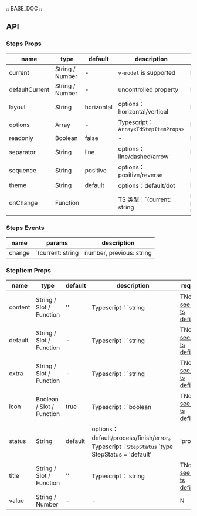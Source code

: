 :: BASE_DOC ::

## API

### Steps Props

name | type | default | description | required
-- | -- | -- | -- | --
current | String / Number | - | `v-model` is supported | N
defaultCurrent | String / Number | - | uncontrolled property | N
layout | String | horizontal | options：horizontal/vertical | N
options | Array | - | Typescript：`Array<TdStepItemProps>` | N
readonly | Boolean | false | \- | N
separator | String | line | options：line/dashed/arrow | N
sequence | String | positive | options：positive/reverse | N
theme | String | default | options：default/dot | N
onChange | Function |  | TS 类型：`(current: string | number, previous: string | number, context?: { e?: MouseEvent }) => void`<br/> | N

### Steps Events

name | params | description
-- | -- | --
change | `(current: string | number, previous: string | number, context?: { e?: MouseEvent })` | \-

### StepItem Props

name | type | default | description | required
-- | -- | -- | -- | --
content | String / Slot / Function | '' | Typescript：`string | TNode`。[see more ts definition](https://github.com/Tencent/tdesign-vue/blob/develop/src/common.ts) | N
default | String / Slot / Function | - | Typescript：`string | TNode`。[see more ts definition](https://github.com/Tencent/tdesign-vue/blob/develop/src/common.ts) | N
extra | String / Slot / Function | - | Typescript：`string | TNode`。[see more ts definition](https://github.com/Tencent/tdesign-vue/blob/develop/src/common.ts) | N
icon | Boolean / Slot / Function | true | Typescript：`boolean | TNode`。[see more ts definition](https://github.com/Tencent/tdesign-vue/blob/develop/src/common.ts) | N
status | String | default | options：default/process/finish/error。Typescript：`StepStatus` `type StepStatus = 'default' | 'process' | 'finish' | 'error'`。[see more ts definition](https://github.com/Tencent/tdesign-vue/tree/develop/src/steps/type.ts) | N
title | String / Slot / Function | '' | Typescript：`string | TNode`。[see more ts definition](https://github.com/Tencent/tdesign-vue/blob/develop/src/common.ts) | N
value | String / Number | - | \- | N
